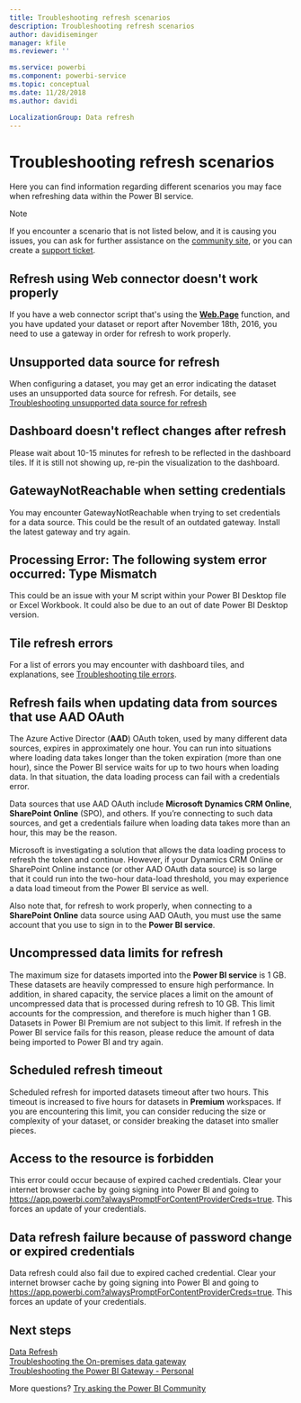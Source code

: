 ```yaml
---
title: Troubleshooting refresh scenarios
description: Troubleshooting refresh scenarios
author: davidiseminger
manager: kfile
ms.reviewer: ''

ms.service: powerbi
ms.component: powerbi-service
ms.topic: conceptual
ms.date: 11/28/2018
ms.author: davidi

LocalizationGroup: Data refresh
---
```

# Troubleshooting refresh scenarios
Here you can find information regarding different scenarios you may face when refreshing data within the Power BI service.

> [!NOTE]
> If you encounter a scenario that is not listed below, and it is causing you issues, you can ask for further assistance on the [community site](http://community.powerbi.com/), or you can create a [support ticket](https://powerbi.microsoft.com/support/).
> 
> 

## Refresh using Web connector doesn't work properly
If you have a web connector script that's using the [**Web.Page**](https://msdn.microsoft.com/library/mt260924.aspx) function, and you have updated your dataset or report after  November 18th, 2016, you need to use a gateway in order for refresh to work properly.

## Unsupported data source for refresh
When configuring a dataset, you may get an error indicating the dataset uses an unsupported data source for refresh. For details, see
[Troubleshooting unsupported data source for refresh](service-admin-troubleshoot-unsupported-data-source-for-refresh.md)

## Dashboard doesn't reflect changes after refresh
Please wait about 10-15 minutes for refresh to be reflected in the dashboard tiles.  If it is still not showing up, re-pin the visualization to the dashboard.

## GatewayNotReachable when setting credentials
You may encounter GatewayNotReachable when trying to set credentials for a data source. This could be the result of an outdated gateway.  Install the latest gateway and try again.

## Processing Error: The following system error occurred: Type Mismatch
This could be an issue with your M script within your Power BI Desktop file or Excel Workbook.  It could also be due to an out of date Power BI Desktop version.

## Tile refresh errors
For a list of errors you may encounter with dashboard tiles, and explanations, see [Troubleshooting tile errors](refresh-troubleshooting-tile-errors.md).

## Refresh fails when updating data from sources that use AAD OAuth
The Azure Active Director (**AAD**) OAuth token, used by many different data sources, expires in approximately one hour. You can run into situations where loading data takes longer than the token expiration (more than one hour), since the Power BI service waits for up to two hours when loading data. In that situation, the data loading process can fail with a credentials error.

Data sources that use AAD OAuth include **Microsoft Dynamics CRM Online**, **SharePoint Online** (SPO), and others. If you’re connecting to such data sources, and get a credentials failure when loading data takes more than an hour, this may be the reason.

Microsoft is investigating a solution that allows the data loading process to refresh the token and continue. However, if your Dynamics CRM Online or SharePoint Online instance (or other AAD OAuth data source) is so large that it could run into the two-hour data-load threshold, you may experience a data load timeout from the Power BI service as well.

Also note that, for refresh to work properly, when connecting to a **SharePoint Online** data source using AAD OAuth, you must use the same account that you use to sign in to the **Power BI service**.

## Uncompressed data limits for refresh
The maximum size for datasets imported into the **Power BI service** is 1 GB. These datasets are heavily compressed to ensure high performance. In addition, in shared capacity, the service places a limit on the amount of uncompressed data that is processed during refresh to 10 GB. This limit accounts for the compression, and therefore is much higher than 1 GB. Datasets in Power BI Premium are not subject to this limit. If refresh in the Power BI service fails for this reason, please reduce the amount of data being imported to Power BI and try again.

## Scheduled refresh timeout
Scheduled refresh for imported datasets timeout after two hours. This timeout is increased to five hours for datasets in **Premium** workspaces. If you are encountering this limit, you can consider reducing the size or complexity of your dataset, or consider breaking the dataset into smaller pieces.

## Access to the resource is forbidden  
This error could occur because of expired cached credentials. Clear your internet browser cache by going signing into Power BI and going to https://app.powerbi.com?alwaysPromptForContentProviderCreds=true. This forces an update of your credentials. 
	
	
## Data refresh failure because of password change or expired credentials 
Data refresh could also fail due to expired cached credential. Clear your internet browser cache by going signing into Power BI and going to https://app.powerbi.com?alwaysPromptForContentProviderCreds=true. This forces an update of your credentials.


## Next steps
[Data Refresh](refresh-data.md)  
[Troubleshooting the On-premises data gateway](service-gateway-onprem-tshoot.md)  
[Troubleshooting the Power BI Gateway - Personal](service-admin-troubleshooting-power-bi-personal-gateway.md)  

More questions? [Try asking the Power BI Community](http://community.powerbi.com/)


